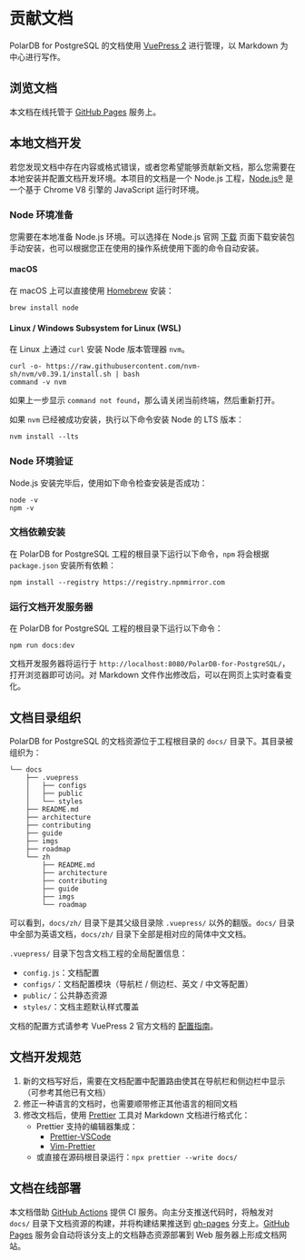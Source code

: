 # 贡献文档

PolarDB for PostgreSQL 的文档使用 [VuePress 2](https://v2.vuepress.vuejs.org/zh/) 进行管理，以 Markdown 为中心进行写作。

## 浏览文档

本文档在线托管于 [GitHub Pages](https://ApsaraDB.github.io/PolarDB-for-PostgreSQL/zh/) 服务上。

## 本地文档开发

若您发现文档中存在内容或格式错误，或者您希望能够贡献新文档，那么您需要在本地安装并配置文档开发环境。本项目的文档是一个 Node.js 工程，[Node.js®](https://nodejs.org/zh-cn/) 是一个基于 Chrome V8 引擎的 JavaScript 运行时环境。

### Node 环境准备

您需要在本地准备 Node.js 环境。可以选择在 Node.js 官网 [下载](https://nodejs.org/zh-cn/download/) 页面下载安装包手动安装，也可以根据您正在使用的操作系统使用下面的命令自动安装。

#### macOS

在 macOS 上可以直接使用 [Homebrew](https://brew.sh/) 安装：

```bash:no-line-numbers
brew install node
```

#### Linux / Windows Subsystem for Linux (WSL)

在 Linux 上通过 `curl` 安装 Node 版本管理器 `nvm`。

```bash:no-line-numbers
curl -o- https://raw.githubusercontent.com/nvm-sh/nvm/v0.39.1/install.sh | bash
command -v nvm
```

如果上一步显示 `command not found`，那么请关闭当前终端，然后重新打开。

如果 `nvm` 已经被成功安装，执行以下命令安装 Node 的 LTS 版本：

```bash:no-line-numbers
nvm install --lts
```

### Node 环境验证

Node.js 安装完毕后，使用如下命令检查安装是否成功：

```bash:no-line-numbers
node -v
npm -v
```

### 文档依赖安装

在 PolarDB for PostgreSQL 工程的根目录下运行以下命令，`npm` 将会根据 `package.json` 安装所有依赖：

```bash:no-line-numbers
npm install --registry https://registry.npmmirror.com
```

### 运行文档开发服务器

在 PolarDB for PostgreSQL 工程的根目录下运行以下命令：

```bash:no-line-numbers
npm run docs:dev
```

文档开发服务器将运行于 `http://localhost:8080/PolarDB-for-PostgreSQL/`，打开浏览器即可访问。对 Markdown 文件作出修改后，可以在网页上实时查看变化。

## 文档目录组织

PolarDB for PostgreSQL 的文档资源位于工程根目录的 `docs/` 目录下。其目录被组织为：

```
└── docs
    ├── .vuepress
    │   ├── configs
    │   ├── public
    │   └── styles
    ├── README.md
    ├── architecture
    ├── contributing
    ├── guide
    ├── imgs
    ├── roadmap
    └── zh
        ├── README.md
        ├── architecture
        ├── contributing
        ├── guide
        ├── imgs
        └── roadmap
```

可以看到，`docs/zh/` 目录下是其父级目录除 `.vuepress/` 以外的翻版。`docs/` 目录中全部为英语文档，`docs/zh/` 目录下全部是相对应的简体中文文档。

`.vuepress/` 目录下包含文档工程的全局配置信息：

- `config.js`：文档配置
- `configs/`：文档配置模块（导航栏 / 侧边栏、英文 / 中文等配置）
- `public/`：公共静态资源
- `styles/`：文档主题默认样式覆盖

文档的配置方式请参考 VuePress 2 官方文档的 [配置指南](https://v2.vuepress.vuejs.org/zh/guide/configuration.html)。

## 文档开发规范

1. 新的文档写好后，需要在文档配置中配置路由使其在导航栏和侧边栏中显示（可参考其他已有文档）
2. 修正一种语言的文档时，也需要顺带修正其他语言的相同文档
3. 修改文档后，使用 [Prettier](https://prettier.io/) 工具对 Markdown 文档进行格式化：
   - Prettier 支持的编辑器集成：
     - [Prettier-VSCode](https://github.com/prettier/prettier-vscode)
     - [Vim-Prettier](https://github.com/prettier/vim-prettier)
   - 或直接在源码根目录运行：`npx prettier --write docs/`

## 文档在线部署

本文档借助 [GitHub Actions](https://github.com/features/actions) 提供 CI 服务。向主分支推送代码时，将触发对 `docs/` 目录下文档资源的构建，并将构建结果推送到 [gh-pages](https://github.com/ApsaraDB/PolarDB-for-PostgreSQL/tree/gh-pages) 分支上。[GitHub Pages](https://pages.github.com/) 服务会自动将该分支上的文档静态资源部署到 Web 服务器上形成文档网站。
